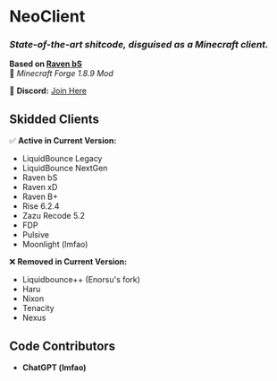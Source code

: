 # **NeoClient**

### *State-of-the-art shitcode, disguised as a Minecraft client.*
**Based on [Raven bS](https://github.com/Strangerrrs/raven-bS)**  
📌 *Minecraft Forge 1.8.9 Mod*

🔗 **Discord:** [Join Here](https://discord.gg/r9W822npYq)

## **Skidded Clients**
✅ **Active in Current Version:**
- LiquidBounce Legacy
- LiquidBounce NextGen
- Raven bS
- Raven xD
- Raven B+
- Rise 6.2.4
- Zazu Recode 5.2
- FDP
- Pulsive
- Moonlight (lmfao)

❌ **Removed in Current Version:**
- Liquidbounce++ (Enorsu's fork)
- Haru
- Nixon
- Tenacity
- Nexus

## **Code Contributors**
- **ChatGPT (lmfao)**
